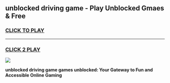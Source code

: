 
## unblocked driving game - Play Unblocked Gmaes & Free
<h3>
<a href="https://news.freeplayer.one?title=unblocked_driving_game&ref=23F">CLICK TO PLAY</a></h3>
<hr>

<h3>
<a href="https://news.freeplayer.one?title=unblocked_driving_game&ref=23F">CLICK 2 PLAY</a>
  
</h3>

<a href="https://news.freeplayer.one?title=unblocked_driving_game&ref=23F/"><img src="https://clearcache.store/games.png"></a>


**unblocked driving game games unblocked: Your Gateway to Fun and Accessible Online Gaming**
